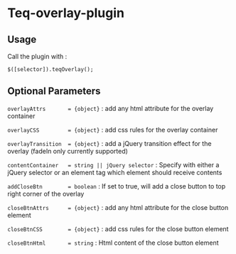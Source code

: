 Teq-overlay-plugin
==================

Usage 
------------------

Call the plugin with :

`$([selector]).teqOverlay();`

Optional Parameters
-------------------

`overlayAttrs       = {object}` : add any html attribute for the overlay container

`overlayCSS         = {object}` : add css rules for the overlay container

`overlayTransition  = {object}` : add a jQuery transition effect for the overlay (fadeIn only currently supported)

`contentContainer   = string || jQuery selector` : Specify with either a jQuery selector or an element tag which element should receive contents

`addCloseBtn        = boolean` : If set to true, will add a close button to top right corner of the overlay

`closeBtnAttrs      = {object}` : add any html attribute for the close button element

`closeBtnCSS        = {object}` : add css rules for the close button element

`closeBtnHtml       = string` : Html content of the close button element
